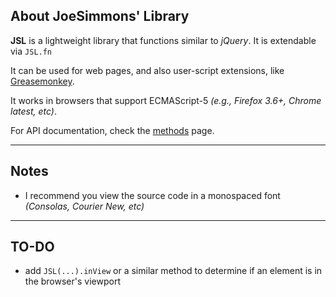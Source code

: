 ## About JoeSimmons' Library

**JSL** is a lightweight library that functions similar to _jQuery_. It is extendable via `JSL.fn`

It can be used for web pages, and also user-script extensions, like [Greasemonkey][gm].

It works in browsers that support ECMAScript-5 *(e.g., Firefox 3.6+, Chrome latest, etc)*.

For API documentation, check the [methods][methods] page.

---

## Notes
* I recommend you view the source code in a monospaced font *(Consolas, Courier New, etc)*

---

## TO-DO
* add `JSL(...).inView` or a similar method to determine if an element is in the browser's viewport

  [gm]: https://addons.mozilla.org/en-US/firefox/addon/greasemonkey/
  [methods]: https://github.com/joesimmons/jsl/wiki/_pages
  [semver]: http://semver.org/spec/v2.0.0.html